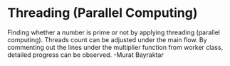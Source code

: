 # Threading (Parallel Computing)
Finding whether a number is prime or not by applying threading (parallel computing).
Threads count can be adjusted under the main flow.
By commenting out the lines under the multiplier function from worker class, detailed progress can be observed.
-Murat Bayraktar
